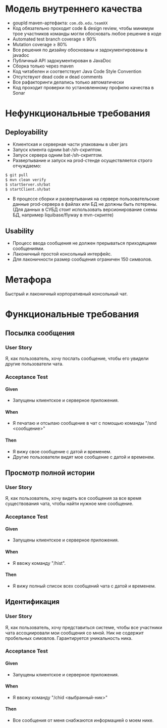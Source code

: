 # Модель внутреннего качества

- goupId maven-артефакта: `com.db.edu.teamXX`
- Код обязательно проходит code & design review, чтобы минимум трое участников команды могли обосновать любое решение в
  коде
- Automated test branch coverage ≥ 90%
- Mutation coverage ≥ 80%
- Все решения по дизайну обоснованы и задокументированы в javadoc
- Публичный API задокументирован в JavaDoc
- Cборка только через maven
- Код читабелен и соответствует Java Code Style Convention
- Отсутствуют dead code и dead comments
- Все рафакторинги делались только автоматически
- Код проходит проверки по установленному профилю качества в Sonar

# Нефункциональные требования

## Deployability

- Клиентская и серверная части упакованы в uber jars
- Запуск клиента одним bat-/sh-скриптом.
- Запуск сервера одним bat-/sh-скриптом.
- Развертывание и запуск на prod-стенде осуществляется строго отчуждаемо:

```bash
$ git pull
$ mvn clean verify
$ startServer.sh/bat
$ startClient.sh/bat
```

- В процессе сборки и развертывания на сервере пользовательские данные prod-сервера в файлах или БД не должны быть
  потеряны. (Для данных в СУБД стоит использовать версионирование схемы БД, например liquibase/flyway в mvn-скрипте)

## Usability

- Процесс ввода сообщения не должен прерываться приходящими сообщениями.
- Лаконичный простой консольный интерфейс.
- Для лаконичности размер сообщения ограничен 150 символов.

# Метафора

Быстрый и лаконичный корпоративный консольный чат.

# Функциональные требования

## Посылка сообщения

### User Story

Я, как пользователь, хочу послать сообщение, чтобы его увидели другие пользователи чата.

### Acceptance Test

#### Given

- Запущены клиентское и серверное приложения.

#### When

- Я печатаю и отсылаю сообщение в чат с помощью команды "/snd <сообщение>"

#### Then

- Я вижу свое сообщение с датой и временем.
- Другие пользователи видят мое сообщение с датой и временем.

## Просмотр полной истории

### User Story

Я, как пользователь, хочу видеть все сообщения за все время существования чата, чтобы найти нужное мне сообщение.

### Acceptance Test

#### Given

- Запущены клиентское и серверное приложения.

#### When

- Я ввожу команду "/hist".

#### Then

- Я вижу полный список всех сообщений чата с датой и временем.

## Идентификация

### User Story

Я, как пользователь, хочу представиться системе, чтобы все участники чата ассоциировали мои сообщения со мной. Ник не
содержит пробельных симовлов. Гарантируется уникальность ника.

### Acceptance Test

#### Given

- Запущены клиентское и серверное приложения.

#### When

- Я ввожу команду "/chid <выбранный-ник>"

#### Then

- Все сообщения от меня снабжаются информацией о моем нике.
